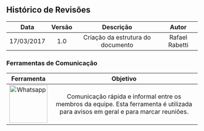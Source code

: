 ## Histórico de Revisões

| Data | Versão | Descrição | Autor |
|:----:|:------:|:---------:|:-----:|
|17/03/2017|1.0|Criação da estrutura do documento|Rafael Rabetti|

### Ferramentas de Comunicação

|**Ferramenta**|**Objetivo**|
|:------------:|:----------:|
|<img src="http://imgur.com/isKpHKx" alt="Whatsapp" style="width: 100px;"/>| Comunicação rápida e informal entre os membros da equipe. Esta ferramenta é utilizada para avisos em geral e para marcar reuniões.|